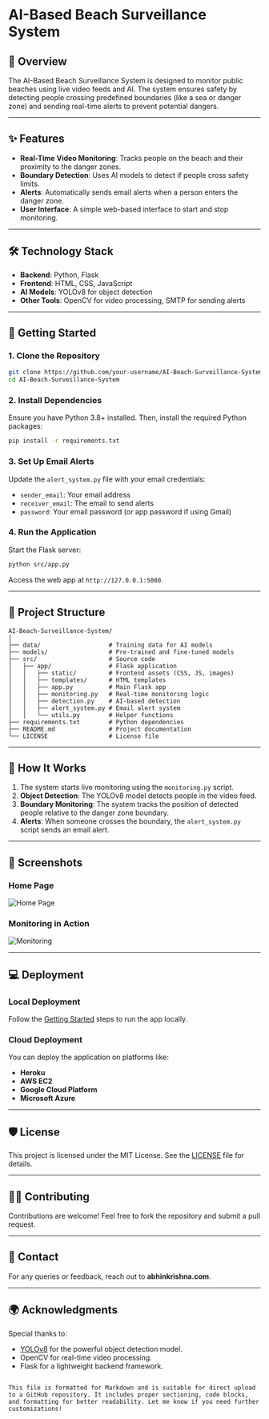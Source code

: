 
# AI-Based Beach Surveillance System

## 🌊 Overview
The AI-Based Beach Surveillance System is designed to monitor public beaches using live video feeds and AI. The system ensures safety by detecting people crossing predefined boundaries (like a sea or danger zone) and sending real-time alerts to prevent potential dangers.

---

## ✨ Features
- **Real-Time Video Monitoring**: Tracks people on the beach and their proximity to the danger zones.
- **Boundary Detection**: Uses AI models to detect if people cross safety limits.
- **Alerts**: Automatically sends email alerts when a person enters the danger zone.
- **User Interface**: A simple web-based interface to start and stop monitoring.

---

## 🛠️ Technology Stack
- **Backend**: Python, Flask
- **Frontend**: HTML, CSS, JavaScript
- **AI Models**: YOLOv8 for object detection
- **Other Tools**: OpenCV for video processing, SMTP for sending alerts

---

## 🚀 Getting Started

### 1. Clone the Repository
```bash
git clone https://github.com/your-username/AI-Beach-Surveillance-System.git
cd AI-Beach-Surveillance-System
```

### 2. Install Dependencies
Ensure you have Python 3.8+ installed. Then, install the required Python packages:
```bash
pip install -r requirements.txt
```

### 3. Set Up Email Alerts
Update the `alert_system.py` file with your email credentials:
- `sender_email`: Your email address
- `receiver_email`: The email to send alerts
- `password`: Your email password (or app password if using Gmail)

### 4. Run the Application
Start the Flask server:
```bash
python src/app.py
```
Access the web app at `http://127.0.0.1:5000`.

---

## 📂 Project Structure

```
AI-Beach-Surveillance-System/
│
├── data/                   # Training data for AI models
├── models/                 # Pre-trained and fine-tuned models
├── src/                    # Source code
│   ├── app/                # Flask application
│   │   ├── static/         # Frontend assets (CSS, JS, images)
│   │   ├── templates/      # HTML templates
│   │   ├── app.py          # Main Flask app
│   │   ├── monitoring.py   # Real-time monitoring logic
│   │   ├── detection.py    # AI-based detection
│   │   ├── alert_system.py # Email alert system
│   │   └── utils.py        # Helper functions
├── requirements.txt        # Python dependencies
├── README.md               # Project documentation
└── LICENSE                 # License file
```

---

## 🌟 How It Works
1. The system starts live monitoring using the `monitoring.py` script.
2. **Object Detection**: The YOLOv8 model detects people in the video feed.
3. **Boundary Monitoring**: The system tracks the position of detected people relative to the danger zone boundary.
4. **Alerts**: When someone crosses the boundary, the `alert_system.py` script sends an email alert.

---

## 📸 Screenshots

### Home Page
![Home Page](static/images/home_page_screenshot.png)

### Monitoring in Action
![Monitoring](static/images/monitoring_screenshot.png)

---

## 💻 Deployment

### Local Deployment
Follow the [Getting Started](#getting-started) steps to run the app locally.

### Cloud Deployment
You can deploy the application on platforms like:
- **Heroku**
- **AWS EC2**
- **Google Cloud Platform**
- **Microsoft Azure**

---

## 🛡️ License
This project is licensed under the MIT License. See the [LICENSE](LICENSE) file for details.

---

## 🙋‍♂️ Contributing
Contributions are welcome! Feel free to fork the repository and submit a pull request.

---

## 📧 Contact
For any queries or feedback, reach out to **abhinkrishna.com**.

---

## 🌍 Acknowledgments
Special thanks to:
- [YOLOv8](https://github.com/ultralytics/yolov8) for the powerful object detection model.
- OpenCV for real-time video processing.
- Flask for a lightweight backend framework.
```

This file is formatted for Markdown and is suitable for direct upload to a GitHub repository. It includes proper sectioning, code blocks, and formatting for better readability. Let me know if you need further customizations!

